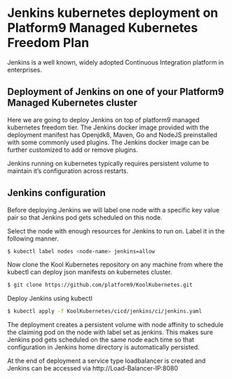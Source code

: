 # Jenkins kubernetes deployment on Platform9 Managed Kubernetes Freedom Plan

Jenkins is a well known, widely adopted Continuous Integration platform in enterprises. 

## Deployment of Jenkins on one of your Platform9 Managed Kubernetes cluster
Here we are going to deploy Jenkins on top of platform9 managed kubernetes freedom tier. The Jenkins docker image provided with the deployment manifest has Openjdk8, Maven, Go and NodeJS preinstalled with some commonly used plugins. The Jenkins docker image can be further customized to add or remove plugins.

Jenkins running on kubernetes typically requires persistent volume to maintain it’s configuration across restarts.

## Jenkins configuration
Before deploying Jenkins we will label one node with a specific key value pair so that Jenkins pod gets scheduled on this node. 

Select the node with enough resources for Jenkins to run on. Label it in the following manner. 

```bash
$ kubectl label nodes <node-name> jenkins=allow
```
Now clone the Kool Kubernetes repository on any machine from where the kubectl can deploy json manifests on kubernetes cluster.
```bash
$ git clone https://github.com/platform9/KoolKubernetes.git
```
Deploy Jenkins using kubectl
```bash
$ kubectl apply -f KoolKubernetes/cicd/jenkins/ci/jenkins.yaml
```
The deployment creates a persistent volume with node affinity to schedule the claiming pod on the node with label set as jenkins. This makes sure Jenkins pod gets scheduled on the same node each time so that configuration in Jenkins home directory is automatically persisted. 

At the end of deployment a service type loadbalancer is created and Jenkins can be accessed via http://Load-Balancer-IP:8080

